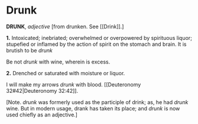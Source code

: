 # Drunk

**DRUNK**, _adjective_ \[from drunken. See [[Drink]].\]

**1.** Intoxicated; inebriated; overwhelmed or overpowered by spirituous liquor; stupefied or inflamed by the action of spirit on the stomach and brain. It is brutish to be _drunk_

Be not _drunk_ with wine, wherein is excess.

**2.** Drenched or saturated with moisture or liquor.

I will make my arrows _drunk_ with blood. [[Deuteronomy 32#42|Deuteronomy 32:42]].

\[Note. _drunk_ was formerly used as the participle of drink; as, he had _drunk_ wine. But in modern usage, drank has taken its place; and _drunk_ is now used chiefly as an adjective.\]